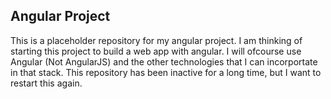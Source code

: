 ## Angular Project

This is a placeholder repository for my angular project. I am thinking of starting this project to build a web app with angular. I will ofcourse use Angular (Not AngularJS) and the other technologies that I can incorportate in that stack. This repository has been inactive for a long time, but I want to restart this again.
